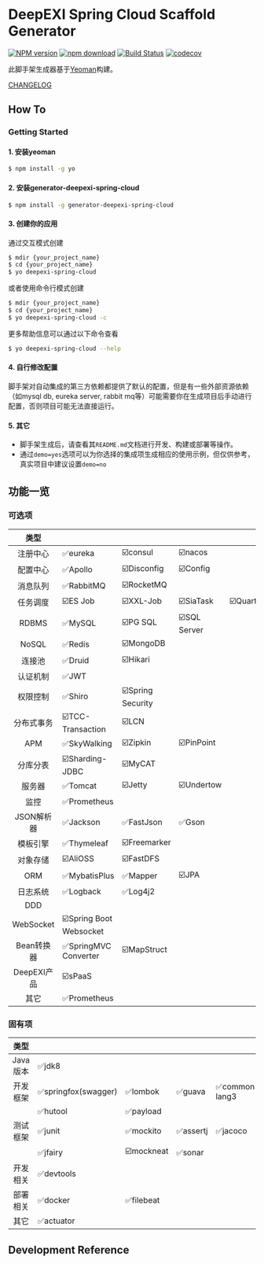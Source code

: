 # DeepEXI Spring Cloud Scaffold Generator

[![NPM version][npm-image]][npm-url]
[![npm download][download-image]][download-url]
[![Build Status](https://www.travis-ci.org/deepexi/generator-deepexi-spring-cloud.svg?branch=master)](https://www.travis-ci.org/deepexi/generator-deepexi-spring-cloud)
[![codecov](https://codecov.io/gh/deepexi/generator-deepexi-spring-cloud/branch/master/graph/badge.svg)](https://codecov.io/gh/deepexi/generator-deepexi-spring-cloud)

[npm-image]: https://img.shields.io/npm/v/generator-deepexi-spring-cloud.svg
[npm-url]: https://www.npmjs.com/package/generator-deepexi-spring-cloud
[download-image]: https://img.shields.io/npm/dm/generator-deepexi-spring-cloud.svg
[download-url]: https://www.npmjs.com/package/generator-deepexi-spring-cloud

此脚手架生成器基于[Yeoman](https://yeoman.io/)构建。

[CHANGELOG](./CHANGELOG.md)

## How To

### Getting Started

#### 1. 安装yeoman

```bash
$ npm install -g yo
```

#### 2. 安装generator-deepexi-spring-cloud

```bash
$ npm install -g generator-deepexi-spring-cloud
```

#### 3. 创建你的应用

通过交互模式创建

```bash
$ mdir {your_project_name}
$ cd {your_project_name}
$ yo deepexi-spring-cloud
```

或者使用命令行模式创建

```bash
$ mdir {your_project_name}
$ cd {your_project_name}
$ yo deepexi-spring-cloud -c
```

更多帮助信息可以通过以下命令查看

```bash
$ yo deepexi-spring-cloud --help
```

#### 4. 自行修改配置

脚手架对自动集成的第三方依赖都提供了默认的配置，但是有一些外部资源依赖（如mysql db, eureka server, rabbit mq等）可能需要你在生成项目后手动进行配置，否则项目可能无法直接运行。

#### 5. 其它

- 脚手架生成后，请查看其`README.md`文档进行开发、构建或部署等操作。
- 通过`demo=yes`选项可以为你选择的集成项生成相应的使用示例，但仅供参考，真实项目中建议设置`demo=no`

## 功能一览

### 可选项

|**类型**||||||
|:-:|--|--|--|--|--|
|注册中心|✅eureka|☑️consul|☑️nacos|
|配置中心|✅Apollo|☑️Disconfig|☑️Config|
|消息队列|✅RabbitMQ|☑️RocketMQ|
|任务调度|☑️ES Job|☑️XXL-Job|☑️SiaTask|☑️Quartz|
|RDBMS|✅MySQL|☑️PG SQL|☑️SQL Server|
|NoSQL|✅Redis|☑️MongoDB|
|连接池|✅Druid|☑️Hikari|
|认证机制|✅JWT|
|权限控制|✅Shiro|☑️Spring Security|
|分布式事务|☑️TCC-Transaction|☑️LCN|
|APM|✅️SkyWalking|☑️Zipkin|☑️PinPoint|
|分库分表|☑️Sharding-JDBC|☑️MyCAT|
|服务器|✅Tomcat|☑️Jetty|☑️Undertow|
|监控|✅Prometheus|
|JSON解析器|✅Jackson|✅️FastJson|✅️Gson|
|模板引擎|✅Thymeleaf|☑️Freemarker|
|对象存储|☑️AliOSS|☑️FastDFS|
|ORM|✅MybatisPlus|✅Mapper|☑️JPA|
|日志系统|✅Logback|✅Log4j2|
|DDD|
|WebSocket|☑️Spring Boot Websocket|
|Bean转换器|✅SpringMVC Converter|☑️MapStruct|
|DeepEXI产品|☑️sPaaS|
|其它|✅️Prometheus|

### 固有项

|**类型**||||||
|:-:|--|--|--|--|--|
|Java版本|✅jdk8|
|开发框架|✅springfox(swagger)|✅lombok|✅guava|✅common-lang3|✅joda-time|
|       |✅hutool|✅payload|
|测试框架|✅junit|✅mockito|✅assertj|✅jacoco|☑️mockserver|
|       |✅️jfairy|☑️mockneat|✅sonar|
|开发相关|✅devtools|
|部署相关|✅docker|✅filebeat|
|其它|✅actuator|

## Development Reference
